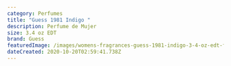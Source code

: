 ```yaml
---
category: Perfumes
title: "Guess 1981 Indigo "
description: Perfume de Mujer
size: 3.4 oz EDT
brand: Guess
featuredImage: /images/womens-fragrances-guess-1981-indigo-3-4-oz-edt-for-woman-1_2400x.jpg
dateCreated: 2020-10-20T02:59:41.738Z
---
```

